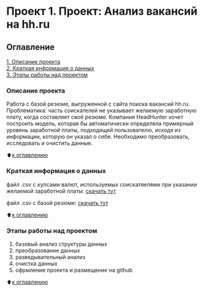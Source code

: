 # Проект 1. Проект: Анализ вакансий на hh.ru

## Оглавление  
[1. Описание проекта](.README.md#Описание-проекта)  
[2. Краткая информация о данных](.README.md#Краткая-информация-о-данных)  
[3. Этапы работы над проектом](.README.md#Этапы-работы-над-проектом)  

### Описание проекта    
Работа с базой резюме, выгруженной с сайта поиска вакансий hh.ru.
Проблематика: часть соискателей не указывает желаемую заработную плату, когда составляет своё резюме.
Компания HeadHunter хочет построить модель, которая бы автоматически определяла примерный уровень заработной платы, подходящей пользователю, исходя из информации, которую он указал о себе. 
Необходимо преобразовать, исследовать и очистить данные. 

:arrow_up:[к оглавлению](_)

### Краткая информация о данных
файл .csv c купсами валют, используемых соискатяелями при указании желаемой заработной платы:
[скачать тут](https://drive.google.com/file/d/1ZLVJHiQOmuLoRKPC4Uh9HpO7QztKC9Vk/view?usp=sharing)

файл .csv c базой резюме:
[скачать тут](https://drive.google.com/file/d/1vOMbV4hbSWOxLiHOfVihEODPIRTBs0M-/view?usp=sharing)
  
:arrow_up:[к оглавлению](.README.md#Оглавление)

### Этапы работы над проектом  
1. базовый анализ структуры данных
2. преобразование данных
3. разведывательный анализ
4. очистка данных
5. офрмление проекта и размещение на github

:arrow_up:[к оглавлению](.README.md#Оглавление)
